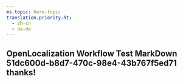 ```yaml
---
ms.topic: hero-topic
translation.priority.ht: 
  - zh-cn
  - de-de
---
```

## OpenLocalization Workflow Test MarkDown 51dc600d-b8d7-470c-98e4-43b767f5ed71 thanks!
